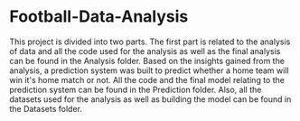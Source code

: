 # Football-Data-Analysis
This project is divided into two parts. The first part is related to the analysis of data and all the code used for the analysis as well as the final analysis can be found in the Analysis folder. Based on the insights gained from the analysis, a prediction system was built to predict whether a home team will win it's home match or not. All the code and the final model relating to the prediction system can be found in the Prediction folder. Also, all the datasets used for the analysis as well as building the model can be found in the Datasets folder.
